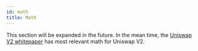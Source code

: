 ```yaml
---
id: math
title: Math
---
```


This section will be expanded in the future. In the mean time, the [Uniswap V2 whitepaper](https://uniswap.org/whitepaper.pdf) has most relevant math for Uniswap V2.
